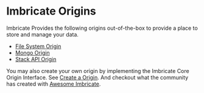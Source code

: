 # Imbricate Origins

Imbricate Provides the following origins out-of-the-box to provide a place to store and manage your data.

- [File System Origin](/origin/file-system)
- [Mongo Origin](/origin/mongo)
- [Stack API Origin](/origin/stack-api)

You may also create your own origin by implementing the Imbricate Core Origin Interface. See [Create a Origin](/develop/origin). And checkout what the community has created with [Awesome Imbricate](/awesome).
